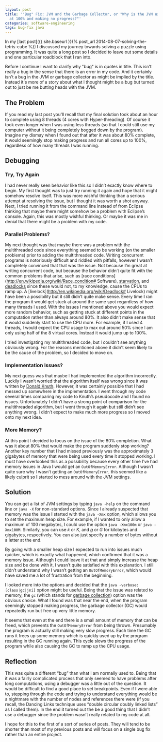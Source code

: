```yaml
---
layout: post
title: '"Bug" Fix: JVM and the Garbage Collector, or "Why is the JVM using all cores
  at 100% and making no progress?"'
categories: software-engineering
tags: bug-fix java
---
```


In my [last post]({{ site.baseurl }}{% post_url 2014-08-07-solving-the-tetris-cube %}) I discussed my journey towards solving a puzzle using programming. It was quite a long post so I decided to leave out some details and one particular roadblock that I ran into.

Before I continue I want to clarify why "bug" is in quotes in title. This isn't really a bug in the sense that there is an error in my code. And it certainly isn't a bug in the JVM or garbage collector as might be implied by the title. Instead it's more of a story about what I thought might be a bug but turned out to just be me butting heads with the JVM.

## The Problem
If you read my last post you'll recall that my final solution took about an hour to complete using 8 threads (4 cores with Hyper-threading). Of course it took even longer when I was using less threads (so that I could still use my computer without it being completely bogged down by the program). Imagine my dismay when I found out that after it was about 80% complete, it would seemingly stop making progress and run all cores up to 100%, regardless of how many threads I was running.

## Debugging

### Try, Try Again
I had never really seen behavior like this so I didn’t exactly know where to begin. My first thought was to just try running it again and hope that it might somehow resolve itself. This was more wishful thinking than a serious attempt at resolving the issue, but I thought it was worth a shot anyway. Next, I tried running it from the command line instead of from Eclipse thinking that maybe there might somehow be a problem with Eclipse’s console. Again, this was mostly wishful thinking. Or maybe it was me in denial that there might be a problem with my code.

### Parallel Problems?
My next thought was that maybe there was a problem with the multithreaded code since everything seemed to be working (on the smaller problems) prior to adding the multithreaded code. Writing concurrent programs is notoriously difficult and riddled with pitfalls, however I wasn’t completely convinced that that was the issue. Not because I’m great at writing concurrent code, but because the behavior didn’t quite fit with the common problems that arise, such as [race conditions](http://en.wikipedia.org/wiki/Race_condition# Software), [starvation](http://en.wikipedia.org/wiki/Resource_starvation), and [deadlocks](http://en.wikipedia.org/wiki/Deadlock) since these would not, to my knowledge, cause the CPUs to ramp up. A [livelock](http://en.wikipedia.org/wiki/Deadlock# Livelock) might have been a possibility but it still didn’t quite make sense. Every time I ran the program it would get stuck at around the same spot regardless of how many threads I used. With the issues I mentioned above you would expect more random behavior, such as getting stuck at different points in the computation rather than always around 80%. It also didn’t make sense that it would suddenly start to use the CPU more. For example, if I used 4 threads, I would expect the CPU usage to max out around 50% since I am only using half of the 8 virtual cores. Instead it would jump up to 100%.

I tried investigating my multithreaded code, but I couldn’t see anything obviously wrong. For the reasons mentioned above it didn’t seem likely to be the cause of the problem, so I decided to move on.

### Implementation Issues?
My next guess was that maybe I had implemented the algorithm incorrectly. Luckily I wasn’t worried that the algorithm itself was wrong since it was written by [Donald Knuth](http://en.wikipedia.org/wiki/Donald_Knuth). However, it was certainly possible that I had messed up somewhere in the implementation. I went through my code several times comparing my code to Knuth’s pseudocode and I found no issues. Unfortunately I didn’t have a strong point of comparison for the multithreaded algorithm, but I went through it again but still didn’t see anything wrong. I didn’t expect to make much more progress so I moved onto my next idea.

### More Memory?
At this point I decided to focus on the issue of the 80% completion. What was it about 80% that would make the program suddenly stop working? Another key number that I had missed previously was the approximately 3 gigabytes of memory that were being used every time it stopped working. I must have overlooked this as a possibility because every other time I’ve had memory issues in Java I would get an `OutOfMemoryError`. Although I wasn’t quite sure why I wasn’t getting an `OutOfMemoryError`, this seemed like a likely culprit so I started to mess around with the JVM settings.

## Solution
You can get a list of JVM settings by typing `java -help` on the command line or `java -X` for non-standard options. Since I already suspected that memory was the issue I started with the `java -Xmx` option, which allows you to set the maximum heap size. For example, if I wanted to only allow a maximum of 100 megabytes, I could use the option `java -Xmx100m` or `java -Xmx100M`. Similarly, you can use *k* or *K*, and *g* or *G* for kilobytes and gigabytes, respectively. You can also just specify a number of bytes without a letter at the end.

By going with a smaller heap size I expected to run into issues much quicker, which is exactly what happened, which confirmed that it was a memory issue. Although I could leave it at that and simply increase the heap size and be done with it, I wasn’t quite satisfied with this explanation. I still didn’t understand why I wasn’t getting an `OutOfMemoryError`, which would have saved me a lot of frustration from the beginning.

I looked more into the options and decided that the `java -verbose:[class|gc|jni]` option might be useful. Being that the issue was related to memory, the `gc` (which stands for [garbage collection](http://en.wikipedia.org/wiki/Garbage_collection_%28computer_science%29)) option was the obvious choice. What I found was that near the end, when the program seemingly stopped making progress, the garbage collector (GC) would repeatedly run but free up very little memory.

It seems that even at the end there is a small amount of memory that can be freed, which prevents the `OutOfMemoryError` from being thrown. Presumably the program is actually still making very slow progress. Each time the GC runs it frees up some memory which is quickly used up by the program resulting in the GC running again. This cycle slows the progress of the program while also causing the GC to ramp up the CPU usage.

## Reflection
This was quite a different “bug” than what I am normally used to. Being that it was a fairly complicated process that only seemed to have problems after long computations, using a debugger was a little out of the question. It would be difficult to find a good place to set breakpoints. Even if I were able to, stepping through the code and trying to understand everything would be a nightmare with the number of nodes and references there were (if you recall, the Dancing Links technique uses “double circular doubly linked lists” as I called them). In the end it turned out the be a good thing that I didn’t use a debugger since the problem wasn’t really related to my code at all.

I hope for this to the first of a sort of series of posts. They will tend to be shorter than most of my previous posts and will focus on a single bug fix rather than an entire project.


